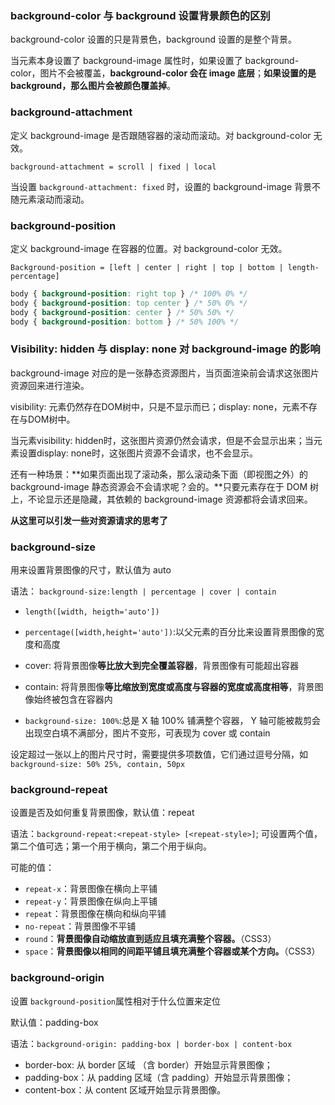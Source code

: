 ### background-color 与 background 设置背景颜色的区别

background-color 设置的只是背景色，background 设置的是整个背景。

当元素本身设置了 background-image 属性时，如果设置了 background-color，图片不会被覆盖，**background-color 会在 image 底层**；**如果设置的是 background，那么图片会被颜色覆盖掉**。

### background-attachment

定义 background-image 是否跟随容器的滚动而滚动。对 background-color 无效。

`background-attachment = scroll | fixed | local`

当设置 `background-attachment: fixed` 时，设置的 background-image 背景不随元素滚动而滚动。

### background-position

定义 background-image 在容器的位置。对 background-color 无效。

`Background-position = [left | center | right | top | bottom | length-percentage]`

```css
body { background-position: right top } /* 100% 0% */
body { background-position: top center } /* 50% 0% */
body { background-position: center } /* 50% 50% */
body { background-position: bottom } /* 50% 100% */
```

### Visibility: hidden 与 display: none 对 background-image 的影响

background-image 对应的是一张静态资源图片，当页面渲染前会请求这张图片资源回来进行渲染。

visibility: 元素仍然存在DOM树中，只是不显示而已；display: none，元素不存在与DOM树中。

当元素visibility: hidden时，这张图片资源仍然会请求，但是不会显示出来；当元素设置display: none时，这张图片资源不会请求，也不会显示。

还有一种场景：**如果页面出现了滚动条，那么滚动条下面（即视图之外）的background-image 静态资源会不会请求呢？会的。**只要元素存在于 DOM 树上，不论显示还是隐藏，其依赖的 background-image 资源都将会请求回来。

**从这里可以引发一些对资源请求的思考了**

### background-size

用来设置背景图像的尺寸，默认值为 auto

语法： `background-size:length | percentage | cover | contain`

- `length([width, heigth='auto'])`
- `percentage([width,height='auto'])`:以父元素的百分比来设置背景图像的宽度和高度
- cover: 将背景图像**等比放大到完全覆盖容器**，背景图像有可能超出容器
- contain: 将背景图像**等比缩放到宽度或高度与容器的宽度或高度相等**，背景图像始终被包含在容器内

- `background-size: 100%`:总是 X 轴 100% 铺满整个容器， Y 轴可能被裁剪会出现空白填不满部分，图片不变形，可表现为 cover 或 contain

设定超过一张以上的图片尺寸时，需要提供多项数值，它们通过逗号分隔，如 `background-size: 50% 25%, contain, 50px`

### background-repeat

设置是否及如何重复背景图像，默认值：repeat

语法：`background-repeat:<repeat-style> [<repeat-style>]`; 可设置两个值，第二个值可选；第一个用于横向，第二个用于纵向。

可能的值：

- `repeat-x`：背景图像在横向上平铺
- `repeat-y`：背景图像在纵向上平铺
- `repeat`：背景图像在横向和纵向平铺
- `no-repeat`：背景图像不平铺
- `round`：**背景图像自动缩放直到适应且填充满整个容器。**（CSS3）
- `space`：**背景图像以相同的间距平铺且填充满整个容器或某个方向。**（CSS3）

### background-origin

设置 `background-position`属性相对于什么位置来定位

默认值：padding-box

语法：`background-origin: padding-box | border-box | content-box`

- border-box: 从 border 区域 （含 border）开始显示背景图像；
- padding-box：从 padding 区域（含 padding）开始显示背景图像；
- content-box：从 content 区域开始显示背景图像。